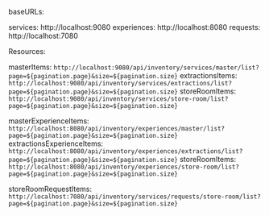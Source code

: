 baseURLs:

services: http://localhost:9080
experiences: http://localhost:8080
requests: http://localhost:7080

Resources:

masterItems: `http://localhost:9080/api/inventory/services/master/list?page=${pagination.page}&size=${pagination.size}`
extractionsItems: `http://localhost:9080/api/inventory/services/extractions/list?page=${pagination.page}&size=${pagination.size}`
storeRoomItems: `http://localhost:9080/api/inventory/services/store-room/list?page=${pagination.page}&size=${pagination.size}`

masterExperienceItems: `http://localhost:8080/api/inventory/experiences/master/list?page=${pagination.page}&size=${pagination.size}`
extractionsExperienceItems: `http://localhost:8080/api/inventory/experiences/extractions/list?page=${pagination.page}&size=${pagination.size}`
storeRoomItems: `http://localhost:8080/api/inventory/experiences/store-room/list?page=${pagination.page}&size=${pagination.size}`

storeRoomRequestItems: `http://localhost:7080/api/inventory/services/requests/store-room/list?page=${pagination.page}&size=${pagination.size}`

